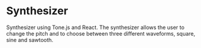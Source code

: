 # Synthesizer

Synthesizer using Tone.js and React. The synthesizer allows the user to change the pitch and to choose between three different waveforms, square, sine and sawtooth. 

